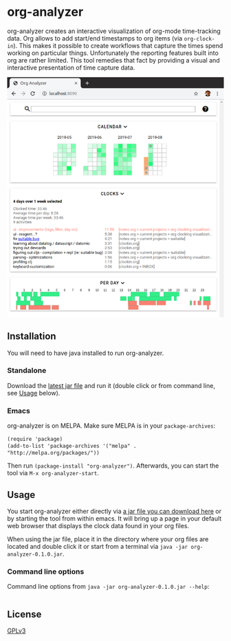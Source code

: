 # org-analyzer

org-analyzer creates an interactive visualization of org-mode time-tracking
data. Org allows to add start/end timestamps to org items (via `org-clock-in`).
This makes it possible to create workflows that capture the times spend working
on particular things. Unfortunately the reporting features built into org are
rather limited. This tool remedies that fact by providing a visual and
interactive presentation of time capture data.

![](doc/2019-08-10_org-analyzer.png)




## Installation

You will need to have java installed to run org-analyzer.

### Standalone

Download the [latest jar file]() and run it (double click or from command line,
see [Usage](#Usage) below).

### Emacs

org-analyzer is on MELPA. Make sure MELPA is in your `package-archives`:

```elisp
(require 'package)
(add-to-list 'package-archives '("melpa" . "http://melpa.org/packages/"))
```

Then run `(package-install "org-analyzer")`. Afterwards, you can start the tool
via `M-x org-analyzer-start`.




## Usage

You start org-analyzer either directly via [a jar file you can download here](TODO)
or by starting the tool from within emacs. It will bring up a page in your
default web browser that displays the clock data found in your org files.

When using the jar file, place it in the directory where your org files are
located and double click it or start from a terminal via 
`java -jar org-analyzer-0.1.0.jar`.


### Command line options

Command line options from `java -jar org-analyzer-0.1.0.jar --help`:

```
```



## License

[GPLv3](LICENSE)

